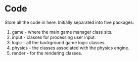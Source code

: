 Code
==========
Store all the code in here.
Initially separated into five packages:
1) game - where the main game manager class sits.
2) input - classes for processing user input.
3) logic - all the background game logic classes.
4) physics - the classes associated with the physics engine.
5) render - for the rendering classes.
